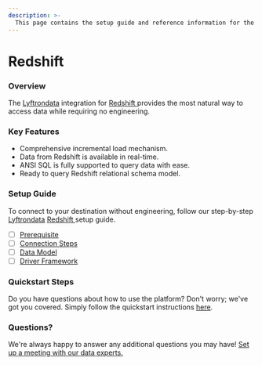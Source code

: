 ```yaml
---
description: >-
  This page contains the setup guide and reference information for the Redshift  source connector.
---
```


# Redshift 

### Overview

The [Lyftrondata](https://www.lyftrondata.com/) integration for [Redshift ](None) provides the most natural way to access data while requiring no engineering.

### Key Features

* Comprehensive incremental load mechanism.
* Data from Redshift  is available in real-time.&#x20;
* ANSI SQL is fully supported to query data with ease.
* Ready to query Redshift  relational schema model.

### Setup Guide

To connect to your destination without engineering, follow our step-by-step [Lyftrondata](https://www.lyftrondata.com/)  [Redshift ](None) setup guide.

* [ ] [Prerequisite](prerequisite.md)
* [ ] [Connection Steps](connection-steps.md)
* [ ] [Data Model](data-model/erd.md)
* [ ] [Driver Framework](driver-framework/)

### Quickstart Steps

Do you have questions about how to use the platform? Don't worry; we've got you covered. Simply follow the quickstart instructions [here](../README.md).

### Questions? <a href="#questions" id="questions"></a>

We're always happy to answer any additional questions you may have! [Set up a meeting with our data experts.](https://www.lyftrondata.com/book-a-meeting/)

